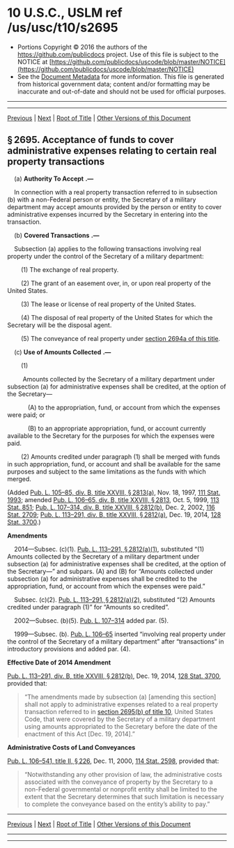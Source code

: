 ---
---

# 10 U.S.C., USLM ref /us/usc/t10/s2695

* Portions Copyright © 2016 the authors of the https://github.com/publicdocs project.
  Use of this file is subject to the NOTICE at [https://github.com/publicdocs/uscode/blob/master/NOTICE](https://github.com/publicdocs/uscode/blob/master/NOTICE)
* See the [Document Metadata](././../../../../../..//README.md) for more information.
  This file is generated from historical government data; content and/or formatting may be inaccurate and out-of-date and should not be used for official purposes.

----------
----------

[Previous](./../../../../../..//us/usc/t10/stA/ptIV/ch159/m__us_usc_t10_s2694c.md) | [Next](./../../../../../..//us/usc/t10/stA/ptIV/ch159/m__us_usc_t10_s2696.md) | [Root of Title](./../../../../../../) | [Other Versions of this Document](https://publicdocs.github.io/go/links?ns=uslm&ref=%2Fus%2Fusc%2Ft10%2Fs2695)

## § 2695. Acceptance of funds to cover administrative expenses relating to certain real property transactions

    (a)  __Authority To Accept__  __.—__ 

    In connection with a real property transaction referred to in subsection (b) with a non-Federal person or entity, the Secretary of a military department may accept amounts provided by the person or entity to cover administrative expenses incurred by the Secretary in entering into the transaction.

    (b)  __Covered Transactions__  __.—__ 

    Subsection (a) applies to the following transactions involving real property under the control of the Secretary of a military department:

        (1) The exchange of real property.

        (2) The grant of an easement over, in, or upon real property of the United States.

        (3) The lease or license of real property of the United States.

        (4) The disposal of real property of the United States for which the Secretary will be the disposal agent.

        (5) The conveyance of real property under [section 2694a of this title][/us/usc/t10/s2694a].

    (c)  __Use of Amounts Collected__  __.—__ 

        (1)

         Amounts collected by the Secretary of a military department under subsection (a) for administrative expenses shall be credited, at the option of the Secretary—

            (A) to the appropriation, fund, or account from which the expenses were paid; or

            (B) to an appropriate appropriation, fund, or account currently available to the Secretary for the purposes for which the expenses were paid.

        (2) Amounts credited under paragraph (1) shall be merged with funds in such appropriation, fund, or account and shall be available for the same purposes and subject to the same limitations as the funds with which merged.

(Added [Pub. L. 105–85, div. B, title XXVIII, § 2813(a)][/us/pl/105/85/s2813/a], Nov. 18, 1997, [111 Stat. 1993][/us/stat/111/1993]; amended [Pub. L. 106–65, div. B, title XXVIII, § 2813][/us/pl/106/65/s2813], Oct. 5, 1999, [113 Stat. 851][/us/stat/113/851]; [Pub. L. 107–314, div. B, title XXVIII, § 2812(b)][/us/pl/107/314/s2812/b], Dec. 2, 2002, [116 Stat. 2709][/us/stat/116/2709]; [Pub. L. 113–291, div. B, title XXVIII, § 2812(a)][/us/pl/113/291/s2812/a], Dec. 19, 2014, [128 Stat. 3700][/us/stat/128/3700].)

 __Amendments__ 

    2014—Subsec. (c)(1). [Pub. L. 113–291, § 2812(a)(1)][/us/pl/113/291/s2812/a/1], substituted “(1) Amounts collected by the Secretary of a military department under subsection (a) for administrative expenses shall be credited, at the option of the Secretary—” and subpars. (A) and (B) for “Amounts collected under subsection (a) for administrative expenses shall be credited to the appropriation, fund, or account from which the expenses were paid.”

    Subsec. (c)(2). [Pub. L. 113–291, § 2812(a)(2)][/us/pl/113/291/s2812/a/2], substituted “(2) Amounts credited under paragraph (1)” for “Amounts so credited”.

    2002—Subsec. (b)(5). [Pub. L. 107–314][/us/pl/107/314] added par. (5).

    1999—Subsec. (b). [Pub. L. 106–65][/us/pl/106/65] inserted “involving real property under the control of the Secretary of a military department” after “transactions” in introductory provisions and added par. (4).

 __Effective Date of 2014 Amendment__ 

[Pub. L. 113–291, div. B, title XXVIII, § 2812(b)][/us/pl/113/291/s2812/b], Dec. 19, 2014, [128 Stat. 3700][/us/stat/128/3700], provided that: 

> “The amendments made by subsection (a) \[amending this section\] shall not apply to administrative expenses related to a real property transaction referred to in [section 2695(b) of title 10][/us/usc/t10/s2695/b], United States Code, that were covered by the Secretary of a military department using amounts appropriated to the Secretary before the date of the enactment of this Act \[Dec. 19, 2014\].”

 __Administrative Costs of Land Conveyances__ 

[Pub. L. 106–541, title II, § 226][/us/pl/106/541/s226], Dec. 11, 2000, [114 Stat. 2598][/us/stat/114/2598], provided that: 

> “Notwithstanding any other provision of law, the administrative costs associated with the conveyance of property by the Secretary to a non-Federal governmental or nonprofit entity shall be limited to the extent that the Secretary determines that such limitation is necessary to complete the conveyance based on the entity’s ability to pay.”

----------

[Previous](./../../../../../..//us/usc/t10/stA/ptIV/ch159/m__us_usc_t10_s2694c.md) | [Next](./../../../../../..//us/usc/t10/stA/ptIV/ch159/m__us_usc_t10_s2696.md) | [Root of Title](./../../../../../../) | [Other Versions of this Document](https://publicdocs.github.io/go/links?ns=uslm&ref=%2Fus%2Fusc%2Ft10%2Fs2695)

----------
----------

[/us/usc/t10/s2694a]: https://publicdocs.github.io/go/links?ns=uslm&ref=%2Fus%2Fusc%2Ft10%2Fs2694a
[/us/pl/105/85/s2813/a]: https://publicdocs.github.io/go/links?ns=uslm&ref=%2Fus%2Fpl%2F105%2F85%2Fs2813%2Fa
[/us/stat/111/1993]: https://publicdocs.github.io/go/links?ns=uslm&ref=%2Fus%2Fstat%2F111%2F1993
[/us/pl/106/65/s2813]: https://publicdocs.github.io/go/links?ns=uslm&ref=%2Fus%2Fpl%2F106%2F65%2Fs2813
[/us/stat/113/851]: https://publicdocs.github.io/go/links?ns=uslm&ref=%2Fus%2Fstat%2F113%2F851
[/us/pl/107/314/s2812/b]: https://publicdocs.github.io/go/links?ns=uslm&ref=%2Fus%2Fpl%2F107%2F314%2Fs2812%2Fb
[/us/stat/116/2709]: https://publicdocs.github.io/go/links?ns=uslm&ref=%2Fus%2Fstat%2F116%2F2709
[/us/pl/113/291/s2812/a]: https://publicdocs.github.io/go/links?ns=uslm&ref=%2Fus%2Fpl%2F113%2F291%2Fs2812%2Fa
[/us/stat/128/3700]: https://publicdocs.github.io/go/links?ns=uslm&ref=%2Fus%2Fstat%2F128%2F3700
[/us/pl/113/291/s2812/a/1]: https://publicdocs.github.io/go/links?ns=uslm&ref=%2Fus%2Fpl%2F113%2F291%2Fs2812%2Fa%2F1
[/us/pl/113/291/s2812/a/2]: https://publicdocs.github.io/go/links?ns=uslm&ref=%2Fus%2Fpl%2F113%2F291%2Fs2812%2Fa%2F2
[/us/pl/107/314]: https://publicdocs.github.io/go/links?ns=uslm&ref=%2Fus%2Fpl%2F107%2F314
[/us/pl/106/65]: https://publicdocs.github.io/go/links?ns=uslm&ref=%2Fus%2Fpl%2F106%2F65
[/us/pl/113/291/s2812/b]: https://publicdocs.github.io/go/links?ns=uslm&ref=%2Fus%2Fpl%2F113%2F291%2Fs2812%2Fb
[/us/stat/128/3700]: https://publicdocs.github.io/go/links?ns=uslm&ref=%2Fus%2Fstat%2F128%2F3700
[/us/usc/t10/s2695/b]: https://publicdocs.github.io/go/links?ns=uslm&ref=%2Fus%2Fusc%2Ft10%2Fs2695%2Fb
[/us/pl/106/541/s226]: https://publicdocs.github.io/go/links?ns=uslm&ref=%2Fus%2Fpl%2F106%2F541%2Fs226
[/us/stat/114/2598]: https://publicdocs.github.io/go/links?ns=uslm&ref=%2Fus%2Fstat%2F114%2F2598


